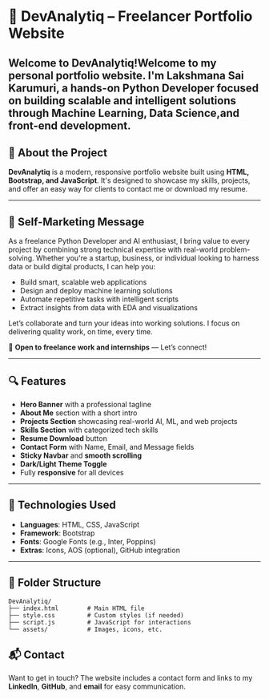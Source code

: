 # 💼 DevAnalytiq – Freelancer Portfolio Website

Welcome to DevAnalytiq!Welcome to my personal portfolio website. I'm Lakshmana Sai Karumuri, a hands-on Python Developer focused on building scalable and intelligent solutions through Machine Learning, Data Science,and front-end development.
---

## 🚀 About the Project

**DevAnalytiq** is a modern, responsive portfolio website built using **HTML, Bootstrap, and JavaScript**. It's designed to showcase my skills, projects, and offer an easy way for clients to contact me or download my resume.

---

## 🎯 Self-Marketing Message

As a freelance Python Developer and AI enthusiast, I bring value to every project by combining strong technical expertise with real-world problem-solving. Whether you're a startup, business, or individual looking to harness data or build digital products, I can help you:

* Build smart, scalable web applications
* Design and deploy machine learning solutions
* Automate repetitive tasks with intelligent scripts
* Extract insights from data with EDA and visualizations

Let’s collaborate and turn your ideas into working solutions. I focus on delivering quality work, on time, every time.

📨 **Open to freelance work and internships** — Let’s connect!

---

## 🔍 Features

* **Hero Banner** with a professional tagline
* **About Me** section with a short intro
* **Projects Section** showcasing real-world AI, ML, and web projects
* **Skills Section** with categorized tech skills
* **Resume Download** button
* **Contact Form** with Name, Email, and Message fields
* **Sticky Navbar** and **smooth scrolling**
* **Dark/Light Theme Toggle**
* Fully **responsive** for all devices

---

## 🧠 Technologies Used

* **Languages**: HTML, CSS, JavaScript
* **Framework**: Bootstrap
* **Fonts**: Google Fonts (e.g., Inter, Poppins)
* **Extras**: Icons, AOS (optional), GitHub integration

---

## 📂 Folder Structure

```
DevAnalytiq/
├── index.html        # Main HTML file
├── style.css         # Custom styles (if needed)
├── script.js         # JavaScript for interactions
└── assets/           # Images, icons, etc.
```



## 📬 Contact

Want to get in touch?
The website includes a contact form and links to my **LinkedIn**, **GitHub**, and **email** for easy communication.


